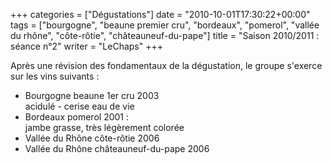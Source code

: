 +++
categories = ["Dégustations"]
date = "2010-10-01T17:30:22+00:00"
tags = ["bourgogne", "beaune premier cru", "bordeaux", "pomerol", "vallée du rhône", "côte-rôtie", "châteauneuf-du-pape"]
title = "Saison 2010/2011 : séance n°2"
writer = "LeChaps"
+++

Après une révision des fondamentaux de la dégustation, le groupe s'exerce sur les vins suivants :

* Bourgogne beaune 1er cru 2003  
acidulé - cerise eau de vie
* Bordeaux pomerol 2001 :  
jambe grasse, très légèrement colorée
* Vallée du Rhône côte-rôtie 2006
* Vallée du Rhône châteauneuf-du-pape 2006
